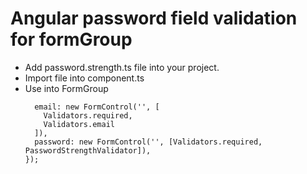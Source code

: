 # Angular password field validation for formGroup

<ul>
<li>Add password.strength.ts file into your project.</li>
<li>Import file into component.ts</li>
<li>Use into FormGroup <br>

  ```form = new FormGroup({
    email: new FormControl('', [
      Validators.required,
      Validators.email
    ]),
    password: new FormControl('', [Validators.required, PasswordStrengthValidator]),
  });
  ```
</li>
</ul>
